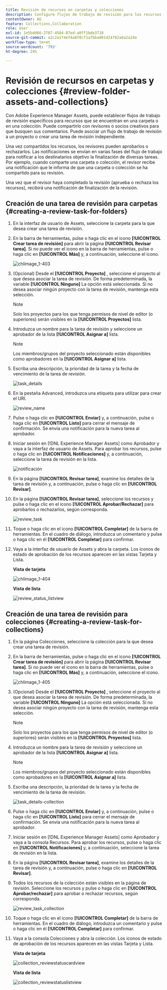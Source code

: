 ```yaml
---
title: Revisión de recursos en carpetas y colecciones
description: Configure flujos de trabajo de revisión para los recursos de una carpeta o una colección y compártala con revisores o socios creativos para buscar comentarios.
contentOwner: AG
feature: Collections,Collaboration
role: User
exl-id: 1e5bdd66-2707-4584-87ed-a0ff1bde3718
source-git-commit: a2c2a1f4ef4a8f0cf1afbba001d24782a6a2a24e
workflow-type: tm+mt
source-wordcount: '793'
ht-degree: 24%

---
```


# Revisión de recursos en carpetas y colecciones {#review-folder-assets-and-collections}

Con Adobe Experience Manager Assets, puede establecer flujos de trabajo de revisión específicos para recursos que se encuentran en una carpeta o en una colección. Puede compartirlo con revisores o socios creativos para que busquen sus comentarios. Puede asociar un flujo de trabajo de revisión a un proyecto o crear una tarea de revisión independiente.

Una vez compartidos los recursos, los revisores pueden aprobarlos o rechazarlos. Las notificaciones se envían en varias fases del flujo de trabajo para notificar a los destinatarios objetivo la finalización de diversas tareas. Por ejemplo, cuando comparte una carpeta o colección, el revisor recibe una notificación que le informa de que una carpeta o colección se ha compartido para su revisión.

Una vez que el revisor haya completado la revisión (aprueba o rechaza los recursos), recibirá una notificación de finalización de la revisión.

## Creación de una tarea de revisión para carpetas {#creating-a-review-task-for-folders}

1. En la interfaz de usuario de Assets, seleccione la carpeta para la que desea crear una tarea de revisión.
1. En la barra de herramientas, pulse o haga clic en el icono **[!UICONTROL Crear tarea de revisión]** para abrir la página **[!UICONTROL Revisar tarea]**. Si no puede ver el icono en la barra de herramientas, pulse o haga clic en **[!UICONTROL Más]** y, a continuación, seleccione el icono.

   ![chlimage_1-403](assets/chlimage_1-403.png)

1. (Opcional) Desde el **[!UICONTROL Proyecto]** , seleccione el proyecto al que desea asociar la tarea de revisión. De forma predeterminada, la variable **[!UICONTROL Ninguno]** La opción está seleccionada. Si no desea asociar ningún proyecto con la tarea de revisión, mantenga esta selección.

   >[!NOTE]
   >
   >Solo los proyectos para los que tenga permisos de nivel de editor (o superiores) serán visibles en la **[!UICONTROL Proyectos]** lista.

1. Introduzca un nombre para la tarea de revisión y seleccione un aprobador de la lista **[!UICONTROL Asignar a]** lista.

   >[!NOTE]
   >
   >Los miembros/grupos del proyecto seleccionado están disponibles como aprobadores en la **[!UICONTROL Asignar a]** lista.

1. Escriba una descripción, la prioridad de la tarea y la fecha de vencimiento de la tarea de revisión.

   ![task_details](assets/task_details.png)

1. En la pestaña Advanced, introduzca una etiqueta para utilizar para crear el URI.

   ![review_name](assets/review_name.png)

1. Pulse o haga clic en **[!UICONTROL Enviar]** y, a continuación, pulse o haga clic en **[!UICONTROL Listo]** para cerrar el mensaje de confirmación. Se envía una notificación para la nueva tarea al aprobador.
1. Iniciar sesión en [!DNL Experience Manager Assets] como Aprobador y vaya a la interfaz de usuario de Assets. Para aprobar los recursos, pulse o haga clic en **[!UICONTROL Notificaciones]** y, a continuación, seleccione la tarea de revisión en la lista.

   ![notificación](assets/notification.png)

1. En la página **[!UICONTROL Revisar tarea]**, examine los detalles de la tarea de revisión y, a continuación, pulse o haga clic en **[!UICONTROL Revisar]**.
1. En la página **[!UICONTROL Revisar tarea]**, seleccione los recursos y pulse o haga clic en el icono **[!UICONTROL Aprobar/Rechazar]** para aprobarlos o rechazarlos, según corresponda.

   ![review_task](assets/review_task.png)

1. Toque o haga clic en el icono **[!UICONTROL Completar]** de la barra de herramientas. En el cuadro de diálogo, introduzca un comentario y pulse o haga clic en él  **[!UICONTROL Completar]** para confirmar.
1. Vaya a la interfaz de usuario de Assets y abra la carpeta. Los iconos de estado de aprobación de los recursos aparecen en las vistas Tarjeta y Lista.

   **Vista de tarjeta**

   ![chlimage_1-404](assets/chlimage_1-404.png)

   **Vista de lista**

   ![review_status_listview](assets/review_status_listview.png)

## Creación de una tarea de revisión para colecciones {#creating-a-review-task-for-collections}

1. En la página Colecciones, seleccione la colección para la que desea crear una tarea de revisión.
1. En la barra de herramientas, pulse o haga clic en el icono **[!UICONTROL Crear tarea de revisión]** para abrir la página **[!UICONTROL Revisar tarea]**. Si no puede ver el icono en la barra de herramientas, pulse o haga clic en **[!UICONTROL Más]** y, a continuación, seleccione el icono.

   ![chlimage_1-405](assets/chlimage_1-405.png)

1. (Opcional) Desde el **[!UICONTROL Proyecto]** , seleccione el proyecto al que desea asociar la tarea de revisión. De forma predeterminada, la variable **[!UICONTROL Ninguno]** La opción está seleccionada. Si no desea asociar ningún proyecto con la tarea de revisión, mantenga esta selección.

   >[!NOTE]
   >
   >Solo los proyectos para los que tenga permisos de nivel de editor (o superiores) serán visibles en la **[!UICONTROL Proyectos]** lista.

1. Introduzca un nombre para la tarea de revisión y seleccione un aprobador de la lista **[!UICONTROL Asignar a]** lista.

   >[!NOTE]
   >
   >Los miembros/grupos del proyecto seleccionado están disponibles como aprobadores en la **[!UICONTROL Asignar a]** lista.

1. Escriba una descripción, la prioridad de la tarea y la fecha de vencimiento de la tarea de revisión.

   ![task_details-collection](assets/task_details-collection.png)

1. Pulse o haga clic en **[!UICONTROL Enviar]** y, a continuación, pulse o haga clic en **[!UICONTROL Listo]** para cerrar el mensaje de confirmación. Se envía una notificación para la nueva tarea al aprobador.
1. Iniciar sesión en [!DNL Experience Manager Assets] como Aprobador y vaya a la consola Recursos. Para aprobar los recursos, pulse o haga clic en **[!UICONTROL Notificaciones]** y, a continuación, seleccione la tarea de revisión en la lista.
1. En la página **[!UICONTROL Revisar tarea]**, examine los detalles de la tarea de revisión y, a continuación, pulse o haga clic en **[!UICONTROL Revisar]**.
1. Todos los recursos de la colección están visibles en la página de revisión. Seleccione los recursos y pulse o haga clic en **[!UICONTROL Aprobar/rechazar]** para aprobar o rechazar recursos, según corresponda.

   ![review_task_collection](assets/review_task_collection.png)

1. Toque o haga clic en el icono **[!UICONTROL Completar]** de la barra de herramientas. En el cuadro de diálogo, introduzca un comentario y pulse o haga clic en él **[!UICONTROL Completar]** para confirmar.
1. Vaya a la consola Colecciones y abra la colección. Los iconos de estado de aprobación de los recursos aparecen en las vistas Tarjeta y Lista.

   **Vista de tarjeta**

   ![collection_reviewstatuscardview](assets/collection_reviewstatuscardview.png)

   **Vista de lista**

   ![collection_reviewstatuslistview](assets/collection_reviewstatuslistview.png)
